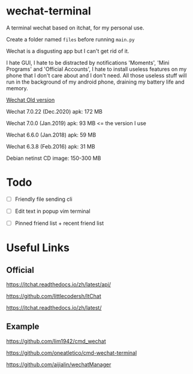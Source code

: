 # wechat-terminal
A terminal wechat based on itchat, for my personal use.

Create a folder named `files` before running `main.py`

Wechat is a disgusting app but I can't get rid of it.

I hate GUI, I hate to be distracted by notifications 'Moments', 'Mini Programs' and 'Official Accounts', I hate to install useless features on my phone that I don't care about and I don't need. All those useless stuff will run in the background of my android phone, draining my battery life and memory.

[Wechat Old version](https://androidapksfree.com/wechat/com-tencent-mm/old/)

Wechat 7.0.22 (Dec.2020) apk: 172 MB

Wechat 7.0.0 (Jan.2019) apk: 93  MB  <= the version I use

Wechat 6.6.0 (Jan.2018) apk: 59  MB

Wechat 6.3.8 (Feb.2016) apk: 31  MB

Debian netinst CD image: 150-300 MB


<!-- # Screenshots -->

<!-- <img src="./screenshots/chat.png" alt="computer" width="50%" /> -->



# Todo
- [ ] Friendly file sending cli
- [ ] Edit text in popup vim terminal
- [ ] Pinned friend list + recent friend list



# Useful Links
## Official

https://itchat.readthedocs.io/zh/latest/api/

https://github.com/littlecodersh/ItChat

https://itchat.readthedocs.io/zh/latest/


## Example

https://github.com/lim1942/cmd_wechat

https://github.com/oneatletico/cmd-wechat-terminal

https://github.com/aijialin/wechatManager

